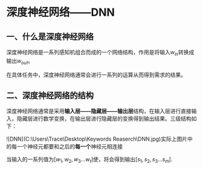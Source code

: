 # 深度神经网络——DNN

## 一、什么是深度神经网络

深度神经网络是一系列感知机组合而成的一个网络结构，作用是将输入$w_{in}$转换成输出$w_{out}$。

在具体任务中，深度神经网络通常会进行一系列的运算从而得到需求的结果。

## 二、深度神经网络的结构

深度神经网络通常是采用**输入层——隐藏层——输出层**结构，在输入层进行直接输入，隐藏层进行数学变换，在输出层进行隐藏层的变换得到输出结果。三级结构如下：

![DNN](C:\Users\Trace\Desktop\Keywords Reaserch\DNN.jpg)实际上图片中的每一个神经元都要和之后的**每一个**神经元相连接

当输入的一系列值为$[w_{1},w_{2},w_{3}...w_{t}]$使，将会得到输出$[s_{1},s_{2},s_{3}...s_{m}]$.

